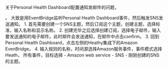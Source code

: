 关于Personal Health Dashboard配置通知发邮件的问题，



。 大致是用EventBridge监听Personal Health Dashboard事件，然后触发SNS发送通知。 1. 首先需要创建一个SNS主题，然后订阅这个主题，创建主题，选择标准，输入名称和显示名称。 2. 创建完毕之后选择创建订阅，选择电子邮件，输入要发送通知的电子邮件。此时邮件会发送通知，在邮件中点击confirm。 3. 回到Personal Health Dashboard，点击左侧的Heathy集成下的Amazon EvenBridge。 4. 输入规则的名称，时间源选择Amazon服务事件，事件模式选择Heath， 所有事件，目标选择 - Amazon web service - SNS - 刚刚创建的SNS的主题。